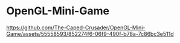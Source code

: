 # OpenGL-Mini-Game

https://github.com/The-Caped-Crusader/OpenGL-Mini-Game/assets/55558593/852274f6-06f9-490f-b78a-7c86bc3e511d


